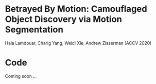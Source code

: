 # Betrayed By Motion: Camouflaged Object Discovery via Motion Segmentation

Hala Lamdouar, Charig Yang, Weidi Xie, Andrew Zisserman (ACCV 2020)

# Code

Coming soon ...
